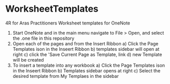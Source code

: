 # WorksheetTemplates
4R for Aras Practitioners Worksheet templates for OneNote

1. Start OneNote and in the main menu navigate to File > Open, and select the .one file in this repository
2. Open each of the pages and from the Insert Ribbon
  a) Click the Page Templates ison in the Inseert Ribbon
  b) templates sidebar will open at right
  c) click the 'Save Current Page as Template, link
  d) new Template will be created
3. To insert a template into any workbook
  a) Click the Page Templates ison in the Inseert Ribbon
  b) Templates sidebar opens at right
  c) Select the desired template from My Templaes in the sidebar
  
